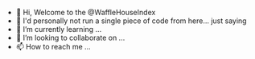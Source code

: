 - 👋 Hi, Welcome to the @WaffleHouseIndex
- 👀 I'd personally not run a single piece of code from here... just saying
- 🌱 I’m currently learning ...
- 💞️ I’m looking to collaborate on ...
- 📫 How to reach me ...

<!---
WaffleHouseIndex/WaffleHouseIndex is a ✨ special ✨ repository because its `README.md` (this file) appears on your GitHub profile.
You can click the Preview link to take a look at your changes.
--->
